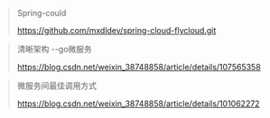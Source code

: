 > Spring-could
>
> https://github.com/mxdldev/spring-cloud-flycloud.git

> 清晰架构 --go微服务
>
> https://blog.csdn.net/weixin_38748858/article/details/107565358

>  微服务间最佳调用方式
>
>  https://blog.csdn.net/weixin_38748858/article/details/101062272

